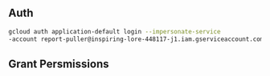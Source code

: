 ## Auth

```sh
gcloud auth application-default login --impersonate-service
-account report-puller@inspiring-lore-448117-j1.iam.gserviceaccount.com
```

## Grant Persmissions
